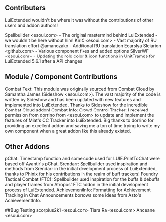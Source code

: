 ## Contributers
LuiExtended wouldn't be where it was without the contributions of other users and addon authors!

Spellbuilder <esoui.com> - The original mastermind behind LuiExtended - we wouldn't be here without him!
KiriX <esoui.com> - Vast majority of RU translation effort
@amanozako - Additional RU translation
Eearslya Sleiarion <github.com> - Various component fixes and added options
SilverWF <esoui.com> - Updating the role color & icon functions in UnitFrames for LuiExtended 5.6.1 after a API changes

## Module / Component Contributions
Combat Text: This module was originally sourced from Combat Cloud by Samantha James (Sideshow <esoui.com>). The vast majority of the code is written by Sideshow and has been updated with new features and implemented into LuiExtended. Thanks to Sideshow for the incredible Combat Cloud addon!
Combat Info: Crowd Control Tracker: I received permission from dorrino from <esoui.com> to update and implement the features of Miat's CC Tracker into LuiExtended. Big thanks to dorrino for providing an excellent addon and saving me a ton of time trying to write my own component when a great addon like this already existed.

## Other Addons
pChat: Timestamp function and some code used for LUIE.PrintToChat were based off Ayantir's pChat.
Srendarr: Spellbuilder used inspiration and methods from Srendarr in the initial development process of LuiExtended, thanks to Phinix for his contributions in the realm of buff trackers!
Foundry Tactical Combat (FTC): Spellbuilder used inspiration for the buffs & debuffs and player frames from Atropos' FTC addon in the initial development process of LuiExtended.
AchievementInfo: Formatting for Achievement Tracking in Chat Announcements borrows some ideas from Asto's AchievementInfo.

##Bug Testing
scorpius2k1 <esoui.com>
Tiara Ra <esoui.com>
Anceane <esoui.com>
